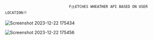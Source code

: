                                  F⛈️ETCHES WHEATHER API BASED ON USER LOCATION⛅

 ![Screenshot 2023-12-22 175434](https://github.com/padmapriyanka25/Prodigy-Internship-TASK-5/assets/141168800/d4705088-cf89-4279-8ece-9a8d9c82303c)

![Screenshot 2023-12-22 175456](https://github.com/padmapriyanka25/Prodigy-Internship-TASK-5/assets/141168800/a4a1283c-b15d-4729-9029-9e0e3758eef6)

